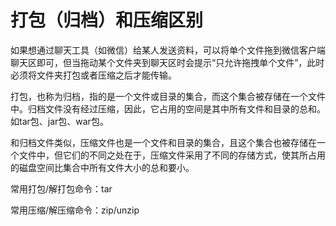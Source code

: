 # 打包（归档）和压缩区别

如果想通过聊天工具（如微信）给某人发送资料，可以将单个文件拖到微信客户端聊天区即可，但当拖动某个文件夹到聊天区时会提示“只允许拖拽单个文件”，此时必须将文件夹打包或者压缩之后才能传输。

打包，也称为归档，指的是一个文件或目录的集合，而这个集合被存储在一个文件中。归档文件没有经过压缩，因此，它占用的空间是其中所有文件和目录的总和。如tar包、jar包、war包。

和归档文件类似，压缩文件也是一个文件和目录的集合，且这个集合也被存储在一个文件中，但它们的不同之处在于，压缩文件采用了不同的存储方式，使其所占用的磁盘空间比集合中所有文件大小的总和要小。

常用打包/解打包命令：tar

常用压缩/解压缩命令：zip/unzip

